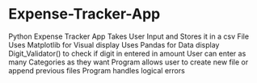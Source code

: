 # Expense-Tracker-App
Python Expense Tracker App
Takes User Input and Stores it in a csv File
Uses Matplotlib for Visual display
Uses Pandas for Data display 
Digit_Validator() to check if digit in entered in amount
User can enter as many Categories as they want
Program allows user to create new file or append previous files
Program handles logical errors
